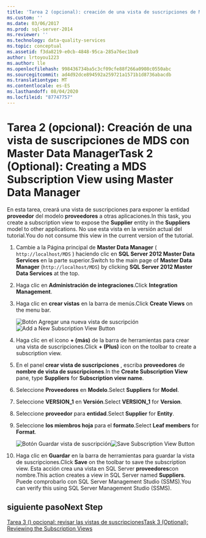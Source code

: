 ```yaml
---
title: 'Tarea 2 (opcional): creación de una vista de suscripciones de MDS con Master Data Manager | Microsoft Docs'
ms.custom: ''
ms.date: 03/06/2017
ms.prod: sql-server-2014
ms.reviewer: ''
ms.technology: data-quality-services
ms.topic: conceptual
ms.assetid: f3da8219-e0cb-4848-95ca-285a76ec1ba9
author: lrtoyou1223
ms.author: lle
ms.openlocfilehash: 998436734ba5c3cf09cfe88f266a0908c0550abc
ms.sourcegitcommit: ad4d92dce894592a259721a1571b1d8736abacdb
ms.translationtype: MT
ms.contentlocale: es-ES
ms.lasthandoff: 08/04/2020
ms.locfileid: "87747757"
---
```

# <a name="task-2-optional-creating-a-mds-subscription-view-using-master-data-manager"></a><span data-ttu-id="8d4aa-102">Tarea 2 (opcional): Creación de una vista de suscripciones de MDS con Master Data Manager</span><span class="sxs-lookup"><span data-stu-id="8d4aa-102">Task 2 (Optional): Creating a MDS Subscription View using Master Data Manager</span></span>
  <span data-ttu-id="8d4aa-103">En esta tarea, creará una vista de suscripciones para exponer la entidad **proveedor** del modelo **proveedores** a otras aplicaciones.</span><span class="sxs-lookup"><span data-stu-id="8d4aa-103">In this task, you create a subscription view to expose the **Supplier** entity in the **Suppliers** model to other applications.</span></span> <span data-ttu-id="8d4aa-104">No use esta vista en la versión actual del tutorial.</span><span class="sxs-lookup"><span data-stu-id="8d4aa-104">You do not consume this view in the current version of the tutorial.</span></span>  
  
1.  <span data-ttu-id="8d4aa-105">Cambie a la Página principal de **Master Data Manager** ( `http://localhost/MDS` ) haciendo clic en **SQL Server 2012 Master Data Services** en la parte superior.</span><span class="sxs-lookup"><span data-stu-id="8d4aa-105">Switch to the main page of **Master Data Manager** (`http://localhost/MDS`) by clicking **SQL Server 2012 Master Data Services** at the top.</span></span>  
  
2.  <span data-ttu-id="8d4aa-106">Haga clic en **Administración de integraciones**.</span><span class="sxs-lookup"><span data-stu-id="8d4aa-106">Click **Integration Management**.</span></span>  
  
3.  <span data-ttu-id="8d4aa-107">Haga clic en **crear vistas** en la barra de menús.</span><span class="sxs-lookup"><span data-stu-id="8d4aa-107">Click **Create Views** on the menu bar.</span></span>  
  
     <span data-ttu-id="8d4aa-108">![Botón Agregar una nueva vista de suscripción](../../2014/tutorials/media/et-creatingamdssubscriptionviewusingmdm-01.jpg "Botón Agregar una nueva vista de suscripción")</span><span class="sxs-lookup"><span data-stu-id="8d4aa-108">![Add a New Subscription View Button](../../2014/tutorials/media/et-creatingamdssubscriptionviewusingmdm-01.jpg "Add a New Subscription View Button")</span></span>  
  
4.  <span data-ttu-id="8d4aa-109">Haga clic en el icono **+ (más)** de la barra de herramientas para crear una vista de suscripciones.</span><span class="sxs-lookup"><span data-stu-id="8d4aa-109">Click **+ (Plus)** icon on the toolbar to create a subscription view.</span></span>  
  
5.  <span data-ttu-id="8d4aa-110">En el panel **crear vista de suscripciones** , escriba **proveedores** de **nombre de vista de suscripciones**.</span><span class="sxs-lookup"><span data-stu-id="8d4aa-110">In the **Create Subscription View** pane, type **Suppliers** for **Subscription view name**.</span></span>  
  
6.  <span data-ttu-id="8d4aa-111">Seleccione **Proveedores** en **Modelo**.</span><span class="sxs-lookup"><span data-stu-id="8d4aa-111">Select **Suppliers** for **Model**.</span></span>  
  
7.  <span data-ttu-id="8d4aa-112">Seleccione **VERSION_1** en **Versión**.</span><span class="sxs-lookup"><span data-stu-id="8d4aa-112">Select **VERSION_1** for **Version**.</span></span>  
  
8.  <span data-ttu-id="8d4aa-113">Seleccione **proveedor** para **entidad**.</span><span class="sxs-lookup"><span data-stu-id="8d4aa-113">Select **Supplier** for **Entity**.</span></span>  
  
9. <span data-ttu-id="8d4aa-114">Seleccione **los miembros hoja** para el **formato**.</span><span class="sxs-lookup"><span data-stu-id="8d4aa-114">Select **Leaf members** for **Format**.</span></span>  
  
     <span data-ttu-id="8d4aa-115">![Botón Guardar vista de suscripción](../../2014/tutorials/media/et-creatingamdssubscriptionviewusingmdm-02.jpg "Botón Guardar vista de suscripción")</span><span class="sxs-lookup"><span data-stu-id="8d4aa-115">![Save Subscription View Button](../../2014/tutorials/media/et-creatingamdssubscriptionviewusingmdm-02.jpg "Save Subscription View Button")</span></span>  
  
10. <span data-ttu-id="8d4aa-116">Haga clic en **Guardar** en la barra de herramientas para guardar la vista de suscripciones.</span><span class="sxs-lookup"><span data-stu-id="8d4aa-116">Click **Save** on the toolbar to save the subscription view.</span></span> <span data-ttu-id="8d4aa-117">Esta acción crea una vista en SQL Server **proveedores**con nombre.</span><span class="sxs-lookup"><span data-stu-id="8d4aa-117">This action creates a view in SQL Server named **Suppliers**.</span></span> <span data-ttu-id="8d4aa-118">Puede comprobarlo con SQL Server Management Studio (SSMS).</span><span class="sxs-lookup"><span data-stu-id="8d4aa-118">You can verify this using SQL Server Management Studio (SSMS).</span></span>  
  
## <a name="next-step"></a><span data-ttu-id="8d4aa-119">siguiente paso</span><span class="sxs-lookup"><span data-stu-id="8d4aa-119">Next Step</span></span>  
 [<span data-ttu-id="8d4aa-120">Tarea 3 &#40;&#41; opcional: revisar las vistas de suscripciones</span><span class="sxs-lookup"><span data-stu-id="8d4aa-120">Task 3 &#40;Optional&#41;: Reviewing the Subscription Views</span></span>](task-3-optional-reviewing-the-subscription-views.md)  
  
  

